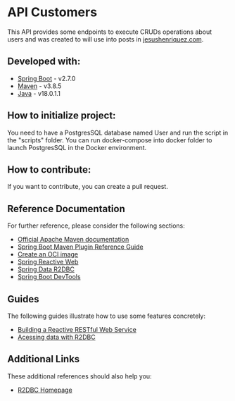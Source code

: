# API Customers

This API provides some endpoints to execute CRUDs operations about users and was created to will use into posts in [jesushenriquez.com](https://jesushenriquez.com).

## Developed with:

* [Spring Boot](https://spring.io/projects/spring-boot) - v2.7.0
* [Maven](https://maven.apache.org/) - v3.8.5
* [Java](https://jdk.java.net/) - v18.0.1.1

## How to initialize project:

You need to have a PostgresSQL database named User and run the script in the
"scripts" folder. You can run docker-compose into docker folder to launch PostgresSQL in the 
Docker environment.

## How to contribute:

If you want to contribute, you can create a pull request.

## Reference Documentation

For further reference, please consider the following sections:

* [Official Apache Maven documentation](https://maven.apache.org/guides/index.html)
* [Spring Boot Maven Plugin Reference Guide](https://docs.spring.io/spring-boot/docs/2.7.0/maven-plugin/reference/html/)
* [Create an OCI image](https://docs.spring.io/spring-boot/docs/2.7.0/maven-plugin/reference/html/#build-image)
* [Spring Reactive Web](https://docs.spring.io/spring-boot/docs/2.7.0/reference/htmlsingle/#web.reactive)
* [Spring Data R2DBC](https://docs.spring.io/spring-boot/docs/2.7.0/reference/htmlsingle/#boot-features-r2dbc)
* [Spring Boot DevTools](https://docs.spring.io/spring-boot/docs/2.7.0/reference/htmlsingle/#using-boot-devtools)

## Guides

The following guides illustrate how to use some features concretely:

* [Building a Reactive RESTful Web Service](https://spring.io/guides/gs/reactive-rest-service/)
* [Acessing data with R2DBC](https://spring.io/guides/gs/accessing-data-r2dbc/)

## Additional Links

These additional references should also help you:

* [R2DBC Homepage](https://r2dbc.io)

